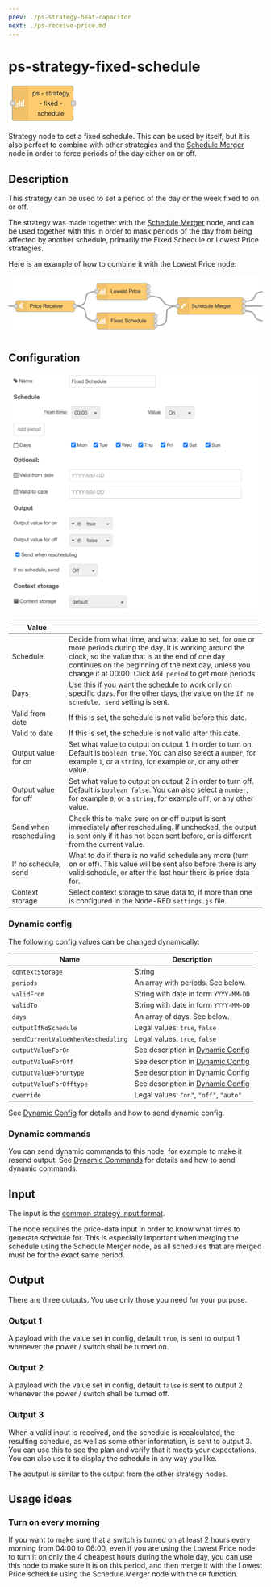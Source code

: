 ```yaml
---
prev: ./ps-strategy-heat-capacitor
next: ./ps-receive-price.md
---
```


# ps-strategy-fixed-schedule

![ps-strategy-fixed-schedule](../images/node-ps-strategy-fixed-schedule.png)

Strategy node to set a fixed schedule.
This can be used by itself, but it is also perfect to combine with other strategies
and the [Schedule Merger](./ps-schedule-merger.md) node in order to force periods of the day either on or off.

## Description

This strategy can be used to set a period of the day or the week fixed to on or off.

The strategy was made together with the [Schedule Merger](./ps-schedule-merger.md) node,
and can be used together with this in order to mask periods of the day from being
affected by another schedule, primarily the Fixed Schedule or Lowest Price strategies.

Here is an example of how to combine it with the Lowest Price node:

![ps-strategy-fixed-schedule-example](../images/ps-strategy-fixed-schedule-example.png)

## Configuration

![Fixed Schedule Config](../images/fixed-schedule-config.png)

| Value                  |                                                                                                                                                                                                                                                                                     |
| ---------------------- | ----------------------------------------------------------------------------------------------------------------------------------------------------------------------------------------------------------------------------------------------------------------------------------- |
| Schedule               | Decide from what time, and what value to set, for one or more periods during the day. It is working around the clock, so the value that is at the end of one day continues on the beginning of the next day, unless you change it at 00:00. Click `Add period` to get more periods. |
| Days                   | Use this if you want the schedule to work only on specific days. For the other days, the value on the `If no schedule, send` setting is sent.                                                                                                                                       |
| Valid from date        | If this is set, the schedule is not valid before this date.                                                                                                                                                                                                                         |
| Valid to date          | If this is set, the schedule is not valid after this date.                                                                                                                                                                                                                          |
| Output value for on    | Set what value to output on output 1 in order to turn on. Default is `boolean true`. You can also select a `number`, for example `1`, or a `string`, for example `on`, or any other value.                                                                                          |
| Output value for off   | Set what value to output on output 2 in order to turn off. Default is `boolean false`. You can also select a `number`, for example `0`, or a `string`, for example `off`, or any other value.                                                                                       |
| Send when rescheduling | Check this to make sure on or off output is sent immediately after rescheduling. If unchecked, the output is sent only if it has not been sent before, or is different from the current value.                                                                                      |
| If no schedule, send   | What to do if there is no valid schedule any more (turn on or off). This value will be sent also before there is any valid schedule, or after the last hour there is price data for.                                                                                                |
| Context storage        | Select context storage to save data to, if more than one is configured in the Node-RED `settings.js` file.                                                                                                                                                                          |

### Dynamic config

The following config values can be changed dynamically:

| Name                               | Description                                              |
| ---------------------------------- | -------------------------------------------------------- |
| `contextStorage`                   | String                                                   |
| `periods`                          | An array with periods. See below.                        |
| `validFrom`                        | String with date in form `YYYY-MM-DD`                    |
| `validTo`                          | String with date in form `YYYY-MM-DD`                    |
| `days`                             | An array of days. See below.                             |
| `outputIfNoSchedule`               | Legal values: `true`, `false`                            |
| `sendCurrentValueWhenRescheduling` | Legal values: `true`, `false`                            |
| `outputValueForOn`                 | See description in [Dynamic Config](./dynamic-config.md) |
| `outputValueForOff`                | See description in [Dynamic Config](./dynamic-config.md) |
| `outputValueForOntype`             | See description in [Dynamic Config](./dynamic-config.md) |
| `outputValueForOfftype`            | See description in [Dynamic Config](./dynamic-config.md) |
| `override`                         | Legal values: `"on"`, `"off"`, `"auto"`                  |

See [Dynamic Config](./dynamic-config.md) for details and how to send dynamic config.

### Dynamic commands

You can send dynamic commands to this node, for example to make it resend output.
See [Dynamic Commands](./dynamic-commands.md) for details and how to send dynamic commands.

## Input

The input is the [common strategy input format](./strategy-input.md).

The node requires the price-data input in order to know what times to generate schedule for.
This is especially important when merging the schedule using the Schedule Merger node,
as all schedules that are merged must be for the exact same period.

## Output

There are three outputs. You use only those you need for your purpose.

### Output 1

A payload with the value set in config, default `true`, is sent to output 1 whenever the power / switch shall be turned on.

### Output 2

A payload with the value set in config, default `false` is sent to output 2 whenever the power / switch shall be turned off.

### Output 3

When a valid input is received, and the schedule is recalculated, the resulting schedule, as well as some other information, is sent to output 3. You can use this to see the plan and verify that it meets your expectations. You can also use it to display the schedule in any way you like.

The aoutput is similar to the output from the other strategy nodes.

## Usage ideas

### Turn on every morning

If you want to make sure that a switch is turned on at least 2 hours every morning from 04:00 to 06:00,
even if you are using the Lowest Price node to turn it on only the 4 cheapest hours during
the whole day, you can use this node to make sure it is on this period, and then merge it with the
Lowest Price schedule using the Schedule Merger node with the `OR` function.

###

<AdsenseAdd type="nederst"/>
